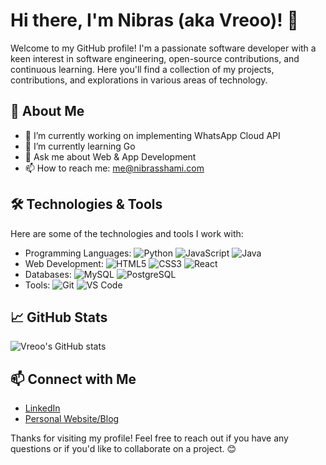 # Hi there, I'm Nibras (aka Vreoo)! 👋

Welcome to my GitHub profile! I'm a passionate software developer with a keen interest in software engineering, open-source contributions, and continuous learning. Here you'll find a collection of my projects, contributions, and explorations in various areas of technology.

## 🚀 About Me

- 🔭 I’m currently working on implementing WhatsApp Cloud API
- 🌱 I’m currently learning Go 
- 💬 Ask me about Web & App Development
- 📫 How to reach me: me@nibrasshami.com

## 🛠️ Technologies & Tools

Here are some of the technologies and tools I work with:

- Programming Languages: ![Python](https://img.shields.io/badge/-Python-3776AB?style=flat&logo=python&logoColor=white) ![JavaScript](https://img.shields.io/badge/-JavaScript-F7DF1E?style=flat&logo=javascript&logoColor=black) ![Java](https://img.shields.io/badge/-Java-007396?style=flat&logo=java&logoColor=white)
- Web Development: ![HTML5](https://img.shields.io/badge/-HTML5-E34F26?style=flat&logo=html5&logoColor=white) ![CSS3](https://img.shields.io/badge/-CSS3-1572B6?style=flat&logo=css3&logoColor=white) ![React](https://img.shields.io/badge/-React-61DAFB?style=flat&logo=react&logoColor=black)
- Databases: ![MySQL](https://img.shields.io/badge/-MySQL-4479A1?style=flat&logo=mysql&logoColor=white) ![PostgreSQL](https://img.shields.io/badge/-PostgreSQL-336791?style=flat&logo=postgresql&logoColor=white)
- Tools: ![Git](https://img.shields.io/badge/-Git-F05032?style=flat&logo=git&logoColor=white) ![VS Code](https://img.shields.io/badge/-VS%20Code-007ACC?style=flat&logo=visual-studio-code&logoColor=white)

## 📈 GitHub Stats

![Vreoo's GitHub stats](https://github-readme-stats.vercel.app/api?username=vreoo&show_icons=true&theme=radical)

<!--
## 📂 Featured Projects

Here are some of my notable projects:

- [Project 1](https://github.com/vreoo/project1) - A brief description of Project 1.
- [Project 2](https://github.com/vreoo/project2) - A brief description of Project 2.
- [Project 3](https://github.com/vreoo/project3) - A brief description of Project 3.
-->

## 📫 Connect with Me

- [LinkedIn](https://www.linkedin.com/in/nibras-shami/)
- [Personal Website/Blog](https://nibrasshami.com)

Thanks for visiting my profile! Feel free to reach out if you have any questions or if you'd like to collaborate on a project. 😊
